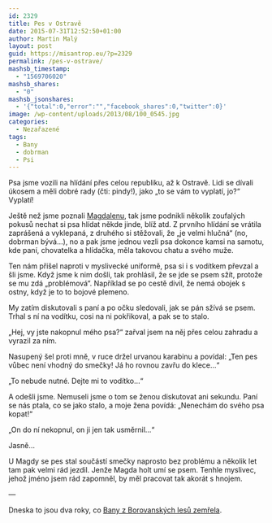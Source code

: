 ```yaml
---
id: 2329
title: Pes v Ostravě
date: 2015-07-31T12:52:50+01:00
author: Martin Malý
layout: post
guid: https://misantrop.eu/?p=2329
permalink: /pes-v-ostrave/
mashsb_timestamp:
  - "1569706020"
mashsb_shares:
  - "0"
mashsb_jsonshares:
  - '{"total":0,"error":"","facebook_shares":0,"twitter":0}'
image: /wp-content/uploads/2013/08/100_0545.jpg
categories:
  - Nezařazené
tags:
  - Bany
  - dobrman
  - Psi
---
```

Psa jsme vozili na hlídání přes celou republiku, až k Ostravě. Lidi se dívali úkosem a měli dobré rady (čti: pindy!), jako &#8222;to se vám to vyplatí, jo?&#8220; Vyplatí!

<!--more-->

Ještě než jsme poznali [Magdalenu](https://www.koira.cz/), tak jsme podnikli několik zoufalých pokusů nechat si psa hlídat někde jinde, blíž atd. Z prvního hlídání se vrátila zaprášená a vyklepaná, z druhého si stěžovali, že &#8222;je velmi hlučná&#8220; (no, dobrman bývá&#8230;), no a pak jsme jednou vezli psa dokonce kamsi na samotu, kde paní, chovatelka a hlídačka, měla takovou chatu a svého muže.

Ten nám přišel naproti v myslivecké uniformě, psa si i s vodítkem převzal a šli jsme. Když jsme k nim došli, tak prohlásil, že se jde se psem sžít, protože se mu zdá &#8222;problémová&#8220;. Například se po cestě divil, že nemá obojek s ostny, když je to to bojové plemeno.

My zatím diskutovali s paní a po očku sledovali, jak se pán sžívá se psem. Trhal s ní na vodítku, cosi na ni pokřikoval, a pak se to stalo.

&#8222;Hej, vy jste nakopnul mého psa?&#8220; zařval jsem na něj přes celou zahradu a vyrazil za ním.

Nasupený šel proti mně, v ruce držel urvanou karabinu a povídal: &#8222;Ten pes vůbec není vhodný do smečky! Já ho rovnou zavřu do klece&#8230;&#8220;

&#8222;To nebude nutné. Dejte mi to vodítko&#8230;&#8220;

A odešli jsme. Nemuseli jsme o tom se ženou diskutovat ani sekundu. Paní se nás ptala, co se jako stalo, a moje žena povídá: &#8222;Nenechám do svého psa kopat!&#8220;

&#8222;On do ní nekopnul, on ji jen tak usměrnil&#8230;&#8220;

Jasně&#8230;

U Magdy se pes stal součástí smečky naprosto bez problému a několik let tam pak velmi rád jezdil. Jenže Magda holt umí se psem. Tenhle myslivec, jehož jméno jsem rád zapomněl, by měl pracovat tak akorát s hnojem.

&#8212;

Dneska to jsou dva roky, co [Bany z Borovanských lesů zemřela](https://misantrop.eu/zivot-dobrmanuv/).
